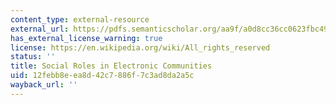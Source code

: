 ```yaml
---
content_type: external-resource
external_url: https://pdfs.semanticscholar.org/aa9f/a0d8cc36cc0623fbc49a4f981cde061d25cf.pdf
has_external_license_warning: true
license: https://en.wikipedia.org/wiki/All_rights_reserved
status: ''
title: Social Roles in Electronic Communities
uid: 12febb8e-ea8d-42c7-886f-7c3ad8da2a5c
wayback_url: ''
---
```

